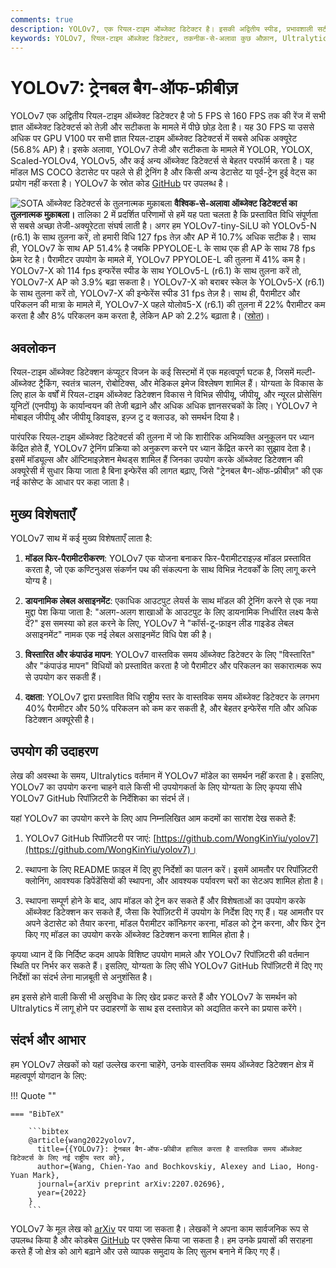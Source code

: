 ```yaml
---
comments: true
description: YOLOv7, एक रियल-टाइम ऑब्जेक्ट डिटेक्टर है। इसकी अद्वितीय स्पीड, प्रभावशाली सटीकता, और अद्यतनीय "बैग-ऑफ-फ्रीबीज" अनुकूलन ध्यानदेने योग्यता को समझें।
keywords: YOLOv7, रियल-टाइम ऑब्जेक्ट डिटेक्टर, तकनीक-से-अलावा कुछ औफ़ान, Ultralytics, MS COCO डेटासेट, मॉडल फिर-पैरामीटरीकरण, डायनामिक लेबल असाइनमेंट, विस्तारित मापन, कंपाउंड मापन
---
```


# YOLOv7: ट्रेनबल बैग-ऑफ-फ्रीबीज़

YOLOv7 एक अद्वितीय रियल-टाइम ऑब्जेक्ट डिटेक्टर है जो 5 FPS से 160 FPS तक की रेंज में सभी ज्ञात ऑब्जेक्ट डिटेक्टर्स को तेज़ी और सटीकता के मामले में पीछे छोड़ देता है। यह 30 FPS या उससे अधिक पर GPU V100 पर सभी ज्ञात रियल-टाइम ऑब्जेक्ट डिटेक्टर्स में सबसे अधिक अक्यूरेट (56.8% AP) है। इसके अलावा, YOLOv7 तेजी और सटीकता के मामले में YOLOR, YOLOX, Scaled-YOLOv4, YOLOv5, और कई अन्य ऑब्जेक्ट डिटेक्टर्स से बेहतर परफॉर्म करता है। यह मॉडल MS COCO डेटासेट पर पहले से ही ट्रेनिंग है और किसी अन्य डेटासेट या पूर्व-ट्रेन हुई वेट्स का प्रयोग नहीं करता है। YOLOv7 के स्रोत कोड [GitHub](https://github.com/WongKinYiu/yolov7) पर उपलब्ध है।

![SOTA ऑब्जेक्ट डिटेक्टर्स के तुलनात्मक मुक़ाबला](https://github.com/ultralytics/ultralytics/assets/26833433/5e1e0420-8122-4c79-b8d0-2860aa79af92)
**वैश्विक-से-अलावा ऑब्जेक्ट डिटेक्टर्स का तुलनात्मक मुक़ाबला।** तालिका 2 में प्रदर्शित परिणामों से हमें यह पता चलता है कि प्रस्तावित विधि संपूर्णता से सबसे अच्छा तेजी-अक्यूरेटता संघर्ष लाती है। अगर हम YOLOv7-tiny-SiLU को YOLOv5-N (r6.1) के साथ तुलना करें, तो हमारी विधि 127 fps तेज़ और AP में 10.7% अधिक सटीक है। साथ ही, YOLOv7 के साथ AP 51.4% है जबकि PPYOLOE-L के साथ एक ही AP के साथ 78 fps फ्रेम रेट है। पैरामीटर उपयोग के मामले में, YOLOv7 PPYOLOE-L की तुलना में 41% कम है। YOLOv7-X को 114 fps इन्फरेंस स्पीड के साथ YOLOv5-L (r6.1) के साथ तुलना करें तो, YOLOv7-X AP को 3.9% बढ़ा सकता है। YOLOv7-X को बराबर स्केल के YOLOv5-X (r6.1) के साथ तुलना करें तो, YOLOv7-X की इन्फेरेंस स्पीड 31 fps तेज़ है। साथ ही, पैरामीटर और परिकलन की मात्रा के मामले में, YOLOv7-X पहले योलोव5-X (r6.1) की तुलना में 22% पैरामीटर कम करता है और 8% परिकलन कम करता है, लेकिन AP को 2.2% बढ़ाता है। ([स्रोत](https://arxiv.org/pdf/2207.02696.pdf))।

## अवलोकन

रियल-टाइम ऑब्जेक्ट डिटेक्शन कंप्यूटर विजन के कई सिस्टमों में एक महत्वपूर्ण घटक है, जिसमें मल्टी-ऑब्जेक्ट ट्रैकिंग, स्वतंत्र चालन, रोबोटिक्स, और मेडिकल इमेज विश्लेषण शामिल हैं। योग्यता के विकास के लिए हाल के वर्षों में रियल-टाइम ऑब्जेक्ट डिटेक्शन विकास ने विभिन्न सीपीयू, जीपीयू, और न्यूरल प्रोसेसिंग यूनिटों (एनपीयू) के कार्यान्वयन की तेजी बढ़ाने और अधिक अधिक ज्ञानसरचकों के लिए। YOLOv7 ने मोबाइल जीपीयू और जीपीयू डिवाइस, इज़्ज टु द क्लाउड, को समर्थन दिया है।

पारंपरिक रियल-टाइम ऑब्जेक्ट डिटेक्टर्स की तुलना में जो कि शारीरिक अभिव्यक्ति अनुकूलन पर ध्यान केंद्रित होते हैं, YOLOv7 ट्रेनिंग प्रक्रिया को अनुकरण करने पर ध्यान केंद्रित करने का सुझाव देता है। इसमें मॉड्यूल्स और ऑप्टिमाइज़ेशन मेथड्स शामिल हैं जिनका उपयोग करके ऑब्जेक्ट डिटेक्शन की अक्यूरेसी में सुधार किया जाता है बिना इन्फेरेंस की लागत बढ़ाए, जिसे "ट्रेनबल बैग-ऑफ-फ्रीबीज़" की एक नई कांसेप्ट के आधार पर कहा जाता है।

## मुख्य विशेषताएँ

YOLOv7 साथ में कई मुख्य विशेषताएँ लाता है:

1. **मॉडल फिर-पैरामीटरीकरण**: YOLOv7 एक योजना बनाकर फिर-पैरामीटराइज़्ड मॉडल प्रस्तावित करता है, जो एक कण्टिनुअस संकर्णन पथ की संकल्पना के साथ विभिन्न नेटवर्कों के लिए लागू करने योग्य है।

2. **डायनामिक लेबल असाइनमेंट**: एकाधिक आउटपुट लेयर्स के साथ मॉडल की ट्रेनिंग करने से एक नया मुद्दा पेश किया जाता है: "अलग-अलग शाखाओं के आउटपुट के लिए डायनामिक निर्धारित लक्ष्य कैसे दें?" इस समस्या को हल करने के लिए, YOLOv7 ने "कॉर्स-टू-फ़ाइन लीड गाइडेड लेबल असाइनमेंट" नामक एक नई लेबल असाइनमेंट विधि पेश की है।

3. **विस्तारित और कंपाउंड मापन**: YOLOv7 वास्तविक समय ऑब्जेक्ट डिटेक्टर के लिए "विस्तारित" और "कंपाउंड मापन" विधियों को प्रस्तावित करता है जो पैरामीटर और परिकलन का सकारात्मक रूप से उपयोग कर सकती हैं।

4. **दक्षता**: YOLOv7 द्वारा प्रस्तावित विधि राष्ट्रीय स्तर के वास्तविक समय ऑब्जेक्ट डिटेक्टर के लगभग 40% पैरामीटर और 50% परिकलन को कम कर सकती है, और बेहतर इन्फेरेंस गति और अधिक डिटेक्शन अक्यूरेसी है।

## उपयोग की उदाहरण

लेख की अवस्था के समय, Ultralytics वर्तमान में YOLOv7 मॉडेल का समर्थन नहीं करता है। इसलिए, YOLOv7 का उपयोग करना चाहने वाले किसी भी उपयोगकर्ता के लिए योग्यता के लिए कृपया सीधे YOLOv7 GitHub रिपॉज़िटरी के निर्देशिका का संदर्भ लें।

यहां YOLOv7 का उपयोग करने के लिए आप निम्नलिखित आम कदमों का सारांश देख सकते हैं:

1. YOLOv7 GitHub रिपॉज़िटरी पर जाएं: [https://github.com/WongKinYiu/yolov7](https://github.com/WongKinYiu/yolov7)।

2. स्थापना के लिए README फ़ाइल में दिए हुए निर्देशों का पालन करें। इसमें आमतौर पर रिपॉज़िटरी क्लोनिंग, आवश्यक डिपेंडेंसियों की स्थापना, और आवश्यक पर्यावरण चरों का सेटअप शामिल होता है।

3. स्थापना सम्पूर्ण होने के बाद, आप मॉडल को ट्रेन कर सकते हैं और विशेषताओं का उपयोग करके ऑब्जेक्ट डिटेक्शन कर सकते हैं, जैसा कि रेपॉज़िटरी में उपयोग के निर्देश दिए गए हैं। यह आमतौर पर अपने डेटासेट को तैयार करना, मॉडल पैरामीटर कॉन्फ़िगर करना, मॉडल को ट्रेन करना, और फिर ट्रेन किए गए मॉडल का उपयोग करके ऑब्जेक्ट डिटेक्शन करना शामिल होता है।

कृपया ध्यान दें कि निर्दिष्ट कदम आपके विशिष्ट उपयोग मामले और YOLOv7 रिपॉज़िटरी की वर्तमान स्थिति पर निर्भर कर सकते हैं। इसलिए, योग्यता के लिए सीधे YOLOv7 GitHub रिपॉज़िटरी में दिए गए निर्देशों का संदर्भ लेना माज़बूती से अनुशंसित है।

हम इससे होने वाली किसी भी असुविधा के लिए खेद प्रकट करते हैं और YOLOv7 के समर्थन को Ultralytics में लागू होने पर उदाहरणों के साथ इस दस्तावेज़ को अद्यतित करने का प्रयास करेंगे।

## संदर्भ और आभार

हम YOLOv7 लेखकों को यहां उल्लेख करना चाहेंगे, उनके वास्तविक समय ऑब्जेक्ट डिटेक्शन क्षेत्र में महत्वपूर्ण योगदान के लिए:

!!! Quote ""

    === "BibTeX"

        ```bibtex
        @article{wang2022yolov7,
          title={{YOLOv7}: ट्रेनबल बैग-ऑफ-फ्रीबीज हासिल करता है वास्तविक समय ऑब्जेक्ट डिटेक्टर्स के लिए नई राष्ट्रीय स्तर को},
          author={Wang, Chien-Yao and Bochkovskiy, Alexey and Liao, Hong-Yuan Mark},
          journal={arXiv preprint arXiv:2207.02696},
          year={2022}
        }
        ```

YOLOv7 के मूल लेख को [arXiv](https://arxiv.org/pdf/2207.02696.pdf) पर पाया जा सकता है। लेखकों ने अपना काम सार्वजनिक रूप से उपलब्ध किया है और कोडबेस [GitHub](https://github.com/WongKinYiu/yolov7) पर एक्सेस किया जा सकता है। हम उनके प्रयासों की सराहना करते हैं जो क्षेत्र को आगे बढ़ाने और उसे व्यापक समुदाय के लिए सुलभ बनाने में किए गए हैं।

